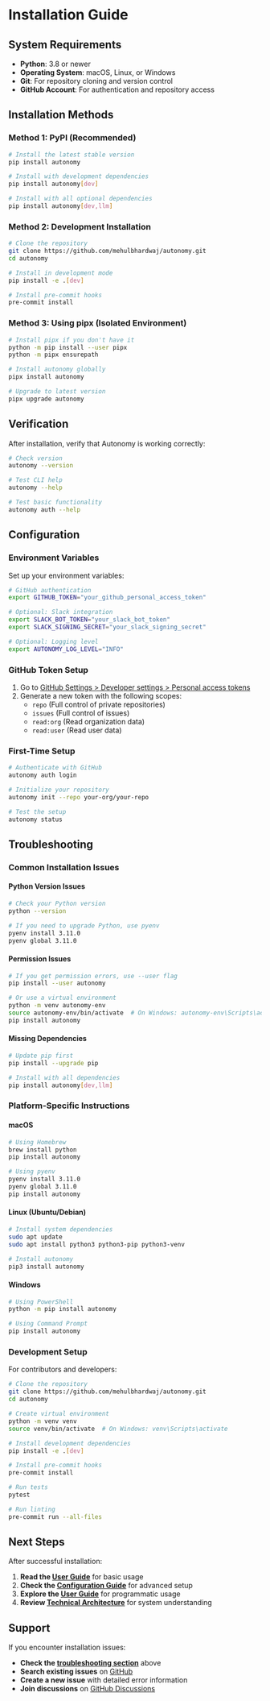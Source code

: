 # Installation Guide

## System Requirements

- **Python**: 3.8 or newer
- **Operating System**: macOS, Linux, or Windows
- **Git**: For repository cloning and version control
- **GitHub Account**: For authentication and repository access

## Installation Methods

### Method 1: PyPI (Recommended)

```bash
# Install the latest stable version
pip install autonomy

# Install with development dependencies
pip install autonomy[dev]

# Install with all optional dependencies
pip install autonomy[dev,llm]
```

### Method 2: Development Installation

```bash
# Clone the repository
git clone https://github.com/mehulbhardwaj/autonomy.git
cd autonomy

# Install in development mode
pip install -e .[dev]

# Install pre-commit hooks
pre-commit install
```

### Method 3: Using pipx (Isolated Environment)

```bash
# Install pipx if you don't have it
python -m pip install --user pipx
python -m pipx ensurepath

# Install autonomy globally
pipx install autonomy

# Upgrade to latest version
pipx upgrade autonomy
```

## Verification

After installation, verify that Autonomy is working correctly:

```bash
# Check version
autonomy --version

# Test CLI help
autonomy --help

# Test basic functionality
autonomy auth --help
```

## Configuration

### Environment Variables

Set up your environment variables:

```bash
# GitHub authentication
export GITHUB_TOKEN="your_github_personal_access_token"

# Optional: Slack integration
export SLACK_BOT_TOKEN="your_slack_bot_token"
export SLACK_SIGNING_SECRET="your_slack_signing_secret"

# Optional: Logging level
export AUTONOMY_LOG_LEVEL="INFO"
```

### GitHub Token Setup

1. Go to [GitHub Settings > Developer settings > Personal access tokens](https://github.com/settings/tokens)
2. Generate a new token with the following scopes:
   - `repo` (Full control of private repositories)
   - `issues` (Full control of issues)
   - `read:org` (Read organization data)
   - `read:user` (Read user data)

### First-Time Setup

```bash
# Authenticate with GitHub
autonomy auth login

# Initialize your repository
autonomy init --repo your-org/your-repo

# Test the setup
autonomy status
```

## Troubleshooting

### Common Installation Issues

#### Python Version Issues

```bash
# Check your Python version
python --version

# If you need to upgrade Python, use pyenv
pyenv install 3.11.0
pyenv global 3.11.0
```

#### Permission Issues

```bash
# If you get permission errors, use --user flag
pip install --user autonomy

# Or use a virtual environment
python -m venv autonomy-env
source autonomy-env/bin/activate  # On Windows: autonomy-env\Scripts\activate
pip install autonomy
```

#### Missing Dependencies

```bash
# Update pip first
pip install --upgrade pip

# Install with all dependencies
pip install autonomy[dev,llm]
```

### Platform-Specific Instructions

#### macOS

```bash
# Using Homebrew
brew install python
pip install autonomy

# Using pyenv
pyenv install 3.11.0
pyenv global 3.11.0
pip install autonomy
```

#### Linux (Ubuntu/Debian)

```bash
# Install system dependencies
sudo apt update
sudo apt install python3 python3-pip python3-venv

# Install autonomy
pip3 install autonomy
```

#### Windows

```bash
# Using PowerShell
python -m pip install autonomy

# Using Command Prompt
pip install autonomy
```

### Development Setup

For contributors and developers:

```bash
# Clone the repository
git clone https://github.com/mehulbhardwaj/autonomy.git
cd autonomy

# Create virtual environment
python -m venv venv
source venv/bin/activate  # On Windows: venv\Scripts\activate

# Install development dependencies
pip install -e .[dev]

# Install pre-commit hooks
pre-commit install

# Run tests
pytest

# Run linting
pre-commit run --all-files
```

## Next Steps

After successful installation:

1. **Read the [User Guide](USER_GUIDE.md)** for basic usage
2. **Check the [Configuration Guide](CONFIGURATION.md)** for advanced setup
3. **Explore the [User Guide](USER_GUIDE.md)** for programmatic usage
4. **Review [Technical Architecture](ARCHITECTURE.md)** for system understanding

## Support

If you encounter installation issues:

- **Check the [troubleshooting section](#troubleshooting)** above
- **Search existing issues** on [GitHub](https://github.com/mehulbhardwaj/autonomy/issues)
- **Create a new issue** with detailed error information
- **Join discussions** on [GitHub Discussions](https://github.com/mehulbhardwaj/autonomy/discussions) 